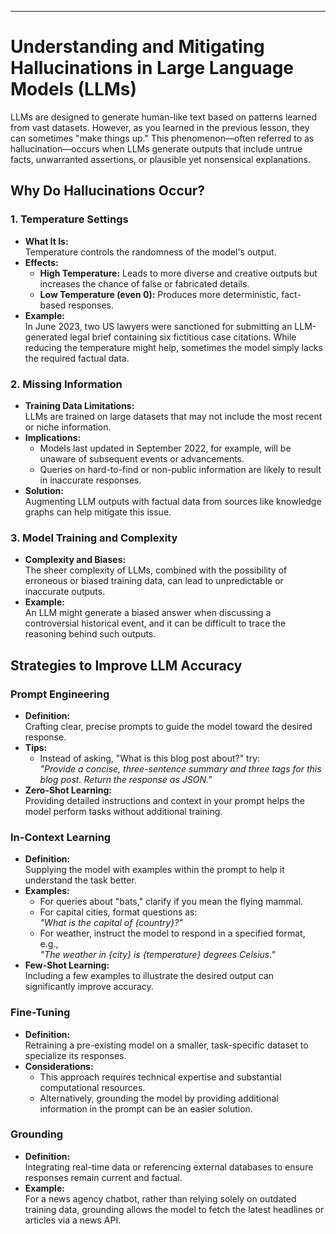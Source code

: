 
---

# Understanding and Mitigating Hallucinations in Large Language Models (LLMs)

LLMs are designed to generate human-like text based on patterns learned from vast datasets. However, as you learned in the previous lesson, they can sometimes "make things up." This phenomenon—often referred to as hallucination—occurs when LLMs generate outputs that include untrue facts, unwarranted assertions, or plausible yet nonsensical explanations.

## Why Do Hallucinations Occur?

### 1. Temperature Settings

- **What It Is:**  
    Temperature controls the randomness of the model's output.
- **Effects:**
    - **High Temperature:** Leads to more diverse and creative outputs but increases the chance of false or fabricated details.
    - **Low Temperature (even 0):** Produces more deterministic, fact-based responses.
- **Example:**  
    In June 2023, two US lawyers were sanctioned for submitting an LLM-generated legal brief containing six fictitious case citations. While reducing the temperature might help, sometimes the model simply lacks the required factual data.

### 2. Missing Information

- **Training Data Limitations:**  
    LLMs are trained on large datasets that may not include the most recent or niche information.
- **Implications:**
    - Models last updated in September 2022, for example, will be unaware of subsequent events or advancements.
    - Queries on hard-to-find or non-public information are likely to result in inaccurate responses.
- **Solution:**  
    Augmenting LLM outputs with factual data from sources like knowledge graphs can help mitigate this issue.

### 3. Model Training and Complexity

- **Complexity and Biases:**  
    The sheer complexity of LLMs, combined with the possibility of erroneous or biased training data, can lead to unpredictable or inaccurate outputs.
- **Example:**  
    An LLM might generate a biased answer when discussing a controversial historical event, and it can be difficult to trace the reasoning behind such outputs.

## Strategies to Improve LLM Accuracy

### Prompt Engineering

- **Definition:**  
    Crafting clear, precise prompts to guide the model toward the desired response.
- **Tips:**
    - Instead of asking, "What is this blog post about?" try:  
        _"Provide a concise, three-sentence summary and three tags for this blog post. Return the response as JSON."_
- **Zero-Shot Learning:**  
    Providing detailed instructions and context in your prompt helps the model perform tasks without additional training.

### In-Context Learning

- **Definition:**  
    Supplying the model with examples within the prompt to help it understand the task better.
- **Examples:**
    - For queries about "bats," clarify if you mean the flying mammal.
    - For capital cities, format questions as:  
        _"What is the capital of {country}?"_
    - For weather, instruct the model to respond in a specified format, e.g.,  
        _"The weather in {city} is {temperature} degrees Celsius."_
- **Few-Shot Learning:**  
    Including a few examples to illustrate the desired output can significantly improve accuracy.

### Fine-Tuning

- **Definition:**  
    Retraining a pre-existing model on a smaller, task-specific dataset to specialize its responses.
- **Considerations:**
    - This approach requires technical expertise and substantial computational resources.
    - Alternatively, grounding the model by providing additional information in the prompt can be an easier solution.

### Grounding

- **Definition:**  
    Integrating real-time data or referencing external databases to ensure responses remain current and factual.
- **Example:**  
    For a news agency chatbot, rather than relying solely on outdated training data, grounding allows the model to fetch the latest headlines or articles via a news API.


